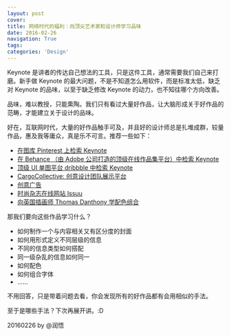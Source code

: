```yaml
---
layout: post
cover:
title: 网络时代的福利：向顶尖艺术家和设计师学习品味
date: 2016-02-26
navigation: True
tags: 
categories: 'Design'
---
```


Keynote 是讲者的传达自己想法的工具，只是这件工具，通常需要我们自己来打磨。新手做 Keynote 的最大问题，不是不知道怎么用软件，而是标准太低，缺乏对 Keynote 的品味，以至于缺乏修改 Keynote 的动力，也不知往哪个方向改善。

品味，难以教授，只能熏陶。我们只有看过大量好作品，让大脑形成关于好作品的范畴，才能建立关于设计的品味。

<!--more-->

好在，互联网时代，大量的好作品触手可及，并且好的设计师总是扎堆成群，较量作品，惠及我等庸众，真是乐不可言。推荐一些如下：

- [在图库 Pinterest 上检索 Keynote](https://www.pinterest.com/search/pins/?q=Keynote&rs=typed&0=Keynote%7Ctyped)
- [在 Behance （由 Adobe 公司打造的顶级在线作品集平台）中检索 Keynote](https://www.behance.net/search?content=projects&sort=appreciations&time=week&search=Keynote)
- [顶级 UI 单图平台 dribbble 中检索 Keynote](https://dribbble.com/search?q=keynote)
- [CargoCollective: 创意设计团队展示平台](http://cargocollective.com/)
- [创意广告](http://adsoftheworld.com/)
- [时尚杂志在线网站 Issuu](http://issuu.com/)
- [向英国插画师 Thomas Danthony 学配色组合](http://www.thomasdanthony.com/)

那我们要向这些作品学习什么？

- 如何制作一个与内容相关又有区分度的封面
- 如何用形式定义不同层级的信息
- 不同的信息类型如何搭配
- 同一级杂乱的信息如何同一
- 如何配色
- 如何组合字体
- ……

不用回答，只是带着问题去看，你会发现所有的好作品都有会用相似的手法。

至于是哪些手法？下次再展开讲。:D

20160226 by @润悟

